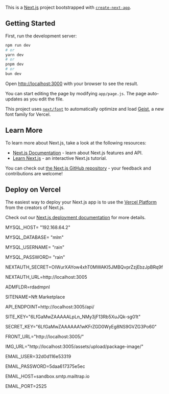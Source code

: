 This is a [Next.js](https://nextjs.org) project bootstrapped with [`create-next-app`](https://nextjs.org/docs/app/api-reference/cli/create-next-app).

## Getting Started

First, run the development server:

```bash
npm run dev
# or
yarn dev
# or
pnpm dev
# or
bun dev
```

Open [http://localhost:3000](http://localhost:3000) with your browser to see the result.

You can start editing the page by modifying `app/page.js`. The page auto-updates as you edit the file.

This project uses [`next/font`](https://nextjs.org/docs/app/building-your-application/optimizing/fonts) to automatically optimize and load [Geist](https://vercel.com/font), a new font family for Vercel.

## Learn More

To learn more about Next.js, take a look at the following resources:

- [Next.js Documentation](https://nextjs.org/docs) - learn about Next.js features and API.
- [Learn Next.js](https://nextjs.org/learn) - an interactive Next.js tutorial.

You can check out [the Next.js GitHub repository](https://github.com/vercel/next.js) - your feedback and contributions are welcome!

## Deploy on Vercel

The easiest way to deploy your Next.js app is to use the [Vercel Platform](https://vercel.com/new?utm_medium=default-template&filter=next.js&utm_source=create-next-app&utm_campaign=create-next-app-readme) from the creators of Next.js.

Check out our [Next.js deployment documentation](https://nextjs.org/docs/app/building-your-application/deploying) for more details.


MYSQL_HOST= "192.168.64.2"

MYSQL_DATABASE= "mlm"

MYSQL_USERNAME= "rain"

MYSQL_PASSWORD= "rain"

NEXTAUTH_SECRET=OIWurXAYow4xhT0MWAKI5JMBQvprZzjEbzJpBRq9f

NEXTAUTH_URL=http://localhost:3005

ADMFLDR=rdadmpnl

SITENAME=Nft Marketplace

API_ENDPOINT=http://localhost:3005/api/ 

SITE_KEY="6LfGaMwZAAAAALpLn_NMy3jF13Rb5XuJQk-sg01t"

SECRET_KEY="6LfGaMwZAAAAAA1wKFrZGD0WyEg8NS9GVZG3Po60" 

FRONT_URL="http://localhost:3005/"

IMG_URL="http://localhost:3005/assets/upload/package-image/"

EMAIL_USER=32d0d116e53319

EMAIL_PASSWORD=5daa617375e5ec
 
EMAIL_HOST=sandbox.smtp.mailtrap.io

EMAIL_PORT=2525